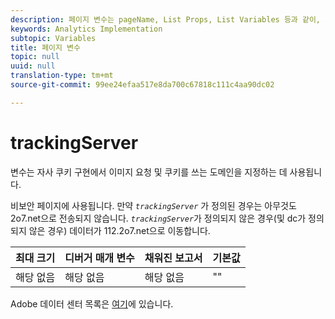 ```yaml
---
description: 페이지 변수는 pageName, List Props, List Variables 등과 같이, 보고서를 직접 채웁니다.
keywords: Analytics Implementation
subtopic: Variables
title: 페이지 변수
topic: null
uuid: null
translation-type: tm+mt
source-git-commit: 99ee24efaa517e8da700c67818c111c4aa90dc02

---
```



# trackingServer

 변수는 자사 쿠키 구현에서 이미지 요청 및 쿠키를 쓰는 도메인을 지정하는 데 사용됩니다.


<!-- 

trackingServer.xml

 -->

비보안 페이지에 사용됩니다. 만약 *`trackingServer`* 가 정의된 경우는 아무것도 2o7.net으로 전송되지 않습니다. *`trackingServer`*&#x200B;가 정의되지 않은 경우(및 dc가 정의되지 않은 경우) 데이터가 112.2o7.net으로 이동합니다.

| 최대 크기 | 디버거 매개 변수 | 채워진 보고서 | 기본값 |
|---|---|---|---|
| 해당 없음 | 해당 없음 | 해당 없음 | "" |

Adobe 데이터 센터 목록은 [여기](https://helpx.adobe.com/analytics/kb/determining-data-center.html)에 있습니다.